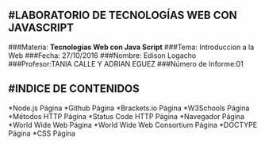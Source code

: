 #LABORATORIO DE TECNOLOGÍAS WEB CON JAVASCRIPT
-------------------------------------------

###Materia: **Tecnologias Web con Java Script**
###Tema: Introduccion a la Web
###Fecha: 27/10/2016
###Nombre: Edison Logacho
###Profesor:TANIA CALLE Y ADRIAN EGUEZ
###Número de Informe:01

#INDICE DE CONTENIDOS
-------------------------------------------
*Node.js Página
*Github Página
*Brackets.io Página
*W3Schools Página
*Métodos HTTP Página
*Status Code HTTP Página
*Navegador Página
*World Wide Web Página
*World Wide Web Consortium Página
*DOCTYPE Página
*CSS Página


